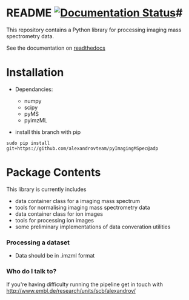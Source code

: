 # README [![Documentation Status](https://readthedocs.org/projects/pyimagingmspec/badge/?version=latest)](http://pyimagingmspec.readthedocs.org/en/latest/?badge=latest)#

This repository contains a Python library for processing imaging mass spectrometry data.

See the documentation on [readthedocs](http://pyimagingmspec.readthedocs.org/en/latest/pyImagingMSpec.html)

# Installation

* Dependancies:
   * numpy
   * scipy
   * pyMS
   * pyimzML
   
* install this branch with pip
```
sudo pip install git+https://github.com/alexandrovteam/pyImagingMSpec@adp
```
# Package Contents

This library is currently includes
* data container class for a imaging mass spectrum
* tools for normalising imaging mass spectrometry data
* data container class for ion images
* tools for processing ion images
* some preliminary implementations of data converation utilities

### Processing a dataset ###
* Data should be in .imzml format    


### Who do I talk to? ###
If you're having difficulty running the pipeline get in touch with
http://www.embl.de/research/units/scb/alexandrov/

